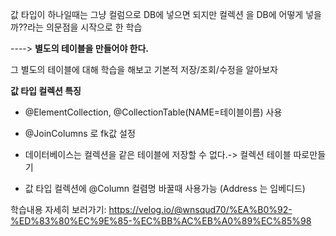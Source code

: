 값 타입이 하나일때는 그냥 컬럼으로 DB에 넣으면 되지만 
컬렉션 을 DB에 어떻게 넣을까??라는 의문점을 시작으로 한 학습


----> **별도의 테이블을 만들어야 한다.**



그 별도의 테이블에 대해 학습을 해보고 기본적 저장/조회/수정을 알아보자

**값 타입 컬렉션 특징**

- @ElementCollection, @CollectionTable(NAME=테이블이름) 사용

- @JoinColumns 로 fk값 설정

- 데이터베이스는 컬렉션을 같은 테이블에 저장할 수 없다.-> 컬렉션 테이블 따로만들기

- 값 타입 컬렉션에 @Column 컬렴명 바꿀때 사용가능 (Address 는 임베디드)

학습내용 자세히 보러가기: https://velog.io/@wnsqud70/%EA%B0%92-%ED%83%80%EC%9E%85-%EC%BB%AC%EB%A0%89%EC%85%98

